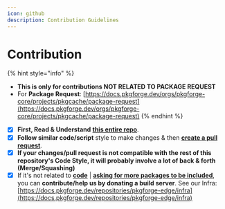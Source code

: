 ```yaml
---
icon: github
description: Contribution Guidelines
---
```


# Contribution

{% hint style="info" %}
* **This is only for contributions NOT RELATED TO PACKAGE REQUEST**
* For **Package Request**: [https://docs.pkgforge.dev/orgs/pkgforge-core/projects/pkgcache/package-request](https://docs.pkgforge.dev/orgs/pkgforge-core/projects/pkgcache/package-request)
{% endhint %}

* [x] **First, Read & Understand** [**this entire repo**](https://github.com/pkgforge/pkgcache).&#x20;
* [x] **Follow similar code/script** style to make changes & then [**create a pull request**](https://github.com/pkgforge/pkgcache/compare).
* [x] **If your changes/pull request is not compatible with the rest of this repository's Code Style, it will probably involve a lot of back & forth (Merge/Squashing)**
* [x] If it's not related to [**code**](https://github.com/pkgforge/pkgcache) | [**asking for more packages to be included**](https://docs.pkgforge.dev/orgs/pkgforge-core/projects/pkgcache/package-request), you can **contribute/help us by donating a build server**. See our Infra: [https://docs.pkgforge.dev/repositories/pkgforge-edge/infra](https://docs.pkgforge.dev/repositories/pkgforge-edge/infra)
